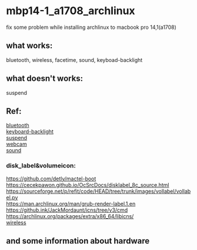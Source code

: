 # mbp14-1_a1708_archlinux
fix some problem while installing archlinux to macbook pro 14,1(a1708)  
## what works:  
bluetooth, wireless, facetime, sound, keyboad-backlight
## what doesn't works:   
suspend  
## Ref:
[bluetooth](https://github.com/leifliddy/macbook12-bluetooth-driver)  
[keyboard-backlight](https://wiki.archlinux.org/title/Mac/Troubleshooting#Keyboard_backlight)  
[suspend](https://wiki.archlinux.org/title/Mac/Troubleshooting#Wake_up_after_suspend)  
[webcam](https://aur.archlinux.org/packages/bcwc-pcie-git)  
[sound](https://github.com/davidjo/snd_hda_macbookpro)  
### disk_label&volumeicon:  
https://github.com/detly/mactel-boot  
https://cecekpawon.github.io/OcSrcDocs/disklabel_8c_source.html  
https://sourceforge.net/p/refit/code/HEAD/tree/trunk/images/vollabel/vollabel.py  
https://man.archlinux.org/man/grub-render-label.1.en  
https://github.ink/JackMordaunt/icns/tree/v3/cmd  
https://archlinux.org/packages/extra/x86_64/libicns/  
[wireless](https://aur.archlinux.org/packages/bcm4350-firmware)  
## and some information about hardware
